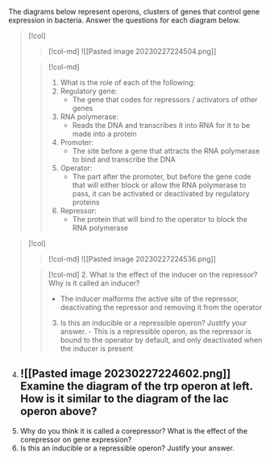 The diagrams below represent operons, clusters of genes that control gene expression in bacteria. Answer the questions for each diagram below.

> [!col]
>> [!col-md]
>> ![[Pasted image 20230227224504.png]]
>
>> [!col-md]
>> 1. What is the role of each of the following:
>> 	1. Regulatory gene:
>> 		- The gene that codes for repressors / activators of other genes
>> 	2. RNA polymerase:
>> 		- Reads the DNA and transcribes it into RNA for it to be made into a protein
>> 	3. Promoter:
>> 		- The site before a gene that attracts the RNA polymerase to bind and transcribe the DNA
>> 	4. Operator:
>> 		- The part after the promoter, but before the gene code that will either block or allow the RNA polymerase to pass, it can be activated or deactivated by regulatory proteins
>> 	5. Repressor:
>> 		- The protein that will bind to the operator to block the RNA polymerase

> [!col]
>> [!col-md]
>> ![[Pasted image 20230227224536.png]]
>
>> [!col-md]
>> 2. What is the effect of the inducer on the repressor? Why is it called an inducer?
>>	- The inducer malforms the active site of the repressor, deactivating the repressor and removing it from the operator
>> 3. Is this an inducible or a repressible operon? Justify your answer.
	- This is a repressible operon, as the repressor is bound to the operator by default, and only deactivated when the inducer is present



4. ![[Pasted image 20230227224602.png]]
   Examine the diagram of the trp operon at left. How is it similar to the diagram of the lac operon above?
	- 
5. Why do you think it is called a corepressor? What is the effect of the corepressor on gene expression?
6. Is this an inducible or a repressible operon? Justify your answer.
